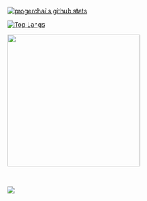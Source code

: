 [![progerchai's github stats](https://github-readme-stats.vercel.app/api?username=progerchai)](https://github.com/progerchai)

[![Top Langs](https://github-readme-stats.vercel.app/api/top-langs/?username=progerchai&hide=c,c%2B%2B&)](https://github.com/progerchai)


<a href="https://proger.cn"><img src='https://cdn.jsdelivr.net/gh/progerchai/progerchai@master/static/images/blog.jpg' width='300' atl='Blog'/></a>

<br/>

![](https://visitor-badge.glitch.me/badge?page_id=progerchai.progerchai)
